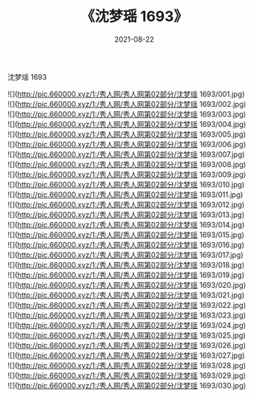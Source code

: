 ﻿---
layout: post
title:  《沈梦瑶 1693》
date:   2021-08-22
img: http://pic.660000.xyz/1:/秀人网/秀人网第02部分/沈梦瑶 1693/000.jpg
categories: [美女, 清纯, 唯美]
---

沈梦瑶 1693

  ![](http://pic.660000.xyz/1:/秀人网/秀人网第02部分/沈梦瑶 1693/001.jpg) <br> ![](http://pic.660000.xyz/1:/秀人网/秀人网第02部分/沈梦瑶 1693/002.jpg) <br> ![](http://pic.660000.xyz/1:/秀人网/秀人网第02部分/沈梦瑶 1693/003.jpg) <br> ![](http://pic.660000.xyz/1:/秀人网/秀人网第02部分/沈梦瑶 1693/004.jpg) <br> ![](http://pic.660000.xyz/1:/秀人网/秀人网第02部分/沈梦瑶 1693/005.jpg) <br> ![](http://pic.660000.xyz/1:/秀人网/秀人网第02部分/沈梦瑶 1693/006.jpg) <br> ![](http://pic.660000.xyz/1:/秀人网/秀人网第02部分/沈梦瑶 1693/007.jpg) <br> ![](http://pic.660000.xyz/1:/秀人网/秀人网第02部分/沈梦瑶 1693/008.jpg) <br> ![](http://pic.660000.xyz/1:/秀人网/秀人网第02部分/沈梦瑶 1693/009.jpg) <br> ![](http://pic.660000.xyz/1:/秀人网/秀人网第02部分/沈梦瑶 1693/010.jpg) <br> ![](http://pic.660000.xyz/1:/秀人网/秀人网第02部分/沈梦瑶 1693/011.jpg) <br> ![](http://pic.660000.xyz/1:/秀人网/秀人网第02部分/沈梦瑶 1693/012.jpg) <br> ![](http://pic.660000.xyz/1:/秀人网/秀人网第02部分/沈梦瑶 1693/013.jpg) <br> ![](http://pic.660000.xyz/1:/秀人网/秀人网第02部分/沈梦瑶 1693/014.jpg) <br> ![](http://pic.660000.xyz/1:/秀人网/秀人网第02部分/沈梦瑶 1693/015.jpg) <br> ![](http://pic.660000.xyz/1:/秀人网/秀人网第02部分/沈梦瑶 1693/016.jpg) <br> ![](http://pic.660000.xyz/1:/秀人网/秀人网第02部分/沈梦瑶 1693/017.jpg) <br> ![](http://pic.660000.xyz/1:/秀人网/秀人网第02部分/沈梦瑶 1693/018.jpg) <br> ![](http://pic.660000.xyz/1:/秀人网/秀人网第02部分/沈梦瑶 1693/019.jpg) <br> ![](http://pic.660000.xyz/1:/秀人网/秀人网第02部分/沈梦瑶 1693/020.jpg) <br> ![](http://pic.660000.xyz/1:/秀人网/秀人网第02部分/沈梦瑶 1693/021.jpg) <br> ![](http://pic.660000.xyz/1:/秀人网/秀人网第02部分/沈梦瑶 1693/022.jpg) <br> ![](http://pic.660000.xyz/1:/秀人网/秀人网第02部分/沈梦瑶 1693/023.jpg) <br> ![](http://pic.660000.xyz/1:/秀人网/秀人网第02部分/沈梦瑶 1693/024.jpg) <br> ![](http://pic.660000.xyz/1:/秀人网/秀人网第02部分/沈梦瑶 1693/025.jpg) <br> ![](http://pic.660000.xyz/1:/秀人网/秀人网第02部分/沈梦瑶 1693/026.jpg) <br> ![](http://pic.660000.xyz/1:/秀人网/秀人网第02部分/沈梦瑶 1693/027.jpg) <br> ![](http://pic.660000.xyz/1:/秀人网/秀人网第02部分/沈梦瑶 1693/028.jpg) <br> ![](http://pic.660000.xyz/1:/秀人网/秀人网第02部分/沈梦瑶 1693/029.jpg) <br> ![](http://pic.660000.xyz/1:/秀人网/秀人网第02部分/沈梦瑶 1693/030.jpg) <br>